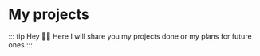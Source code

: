 <script setup>
    import ProjectCard from "../../components/ProjectCard.vue"
</script>

# My projects <Badge type="tip" text="WIP" />

::: tip Hey 👋🏽
Here I will share you my projects done or my plans for future ones
:::

<ProjectCard projectName="vs3" />

<!-- <ProjectCard projectName="iss" />

<ProjectCard projectName="isslt" /> -->